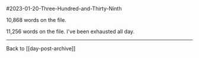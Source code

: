 #2023-01-20-Three-Hundred-and-Thirty-Ninth

10,868 words on the file.

11,256 words on the file.  I've been exhausted all day.

---
Back to [[day-post-archive]]